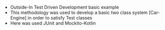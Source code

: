 - Outside-In Test Driven Development basic example
- This methodology was used to develop a basic two class system [Car-Engine] in order to satisfy Test classes
- Here was used JUnit and Mockito-Kotlin 